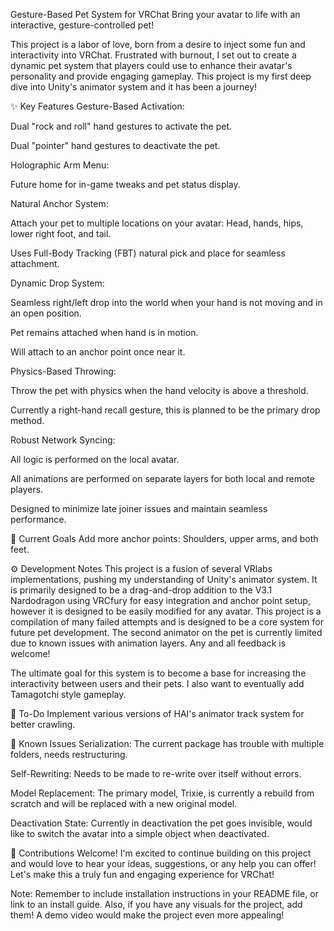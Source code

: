 Gesture-Based Pet System for VRChat
Bring your avatar to life with an interactive, gesture-controlled pet!

This project is a labor of love, born from a desire to inject some fun and interactivity into VRChat. Frustrated with burnout, I set out to create a dynamic pet system that players could use to enhance their avatar's personality and provide engaging gameplay. This project is my first deep dive into Unity's animator system and it has been a journey!

✨ Key Features
Gesture-Based Activation:

Dual "rock and roll" hand gestures to activate the pet.

Dual "pointer" hand gestures to deactivate the pet.

Holographic Arm Menu:

Future home for in-game tweaks and pet status display.

Natural Anchor System:

Attach your pet to multiple locations on your avatar: Head, hands, hips, lower right foot, and tail.

Uses Full-Body Tracking (FBT) natural pick and place for seamless attachment.

Dynamic Drop System:

Seamless right/left drop into the world when your hand is not moving and in an open position.

Pet remains attached when hand is in motion.

Will attach to an anchor point once near it.

Physics-Based Throwing:

Throw the pet with physics when the hand velocity is above a threshold.

Currently a right-hand recall gesture, this is planned to be the primary drop method.

Robust Network Syncing:

All logic is performed on the local avatar.

All animations are performed on separate layers for both local and remote players.

Designed to minimize late joiner issues and maintain seamless performance.

🎯 Current Goals
Add more anchor points: Shoulders, upper arms, and both feet.

⚙️ Development Notes
This project is a fusion of several VRlabs implementations, pushing my understanding of Unity's animator system. It is primarily designed to be a drag-and-drop addition to the V3.1 Nardodragon using VRCfury for easy integration and anchor point setup, however it is designed to be easily modified for any avatar. This project is a compilation of many failed attempts and is designed to be a core system for future pet development. The second animator on the pet is currently limited due to known issues with animation layers. Any and all feedback is welcome!

The ultimate goal for this system is to become a base for increasing the interactivity between users and their pets. I also want to eventually add Tamagotchi style gameplay.

🚧 To-Do
Implement various versions of HAI's animator track system for better crawling.

🐛 Known Issues
Serialization: The current package has trouble with multiple folders, needs restructuring.

Self-Rewriting: Needs to be made to re-write over itself without errors.

Model Replacement: The primary model, Trixie, is currently a rebuild from scratch and will be replaced with a new original model.

Deactivation State: Currently in deactivation the pet goes invisible, would like to switch the avatar into a simple object when deactivated.

🤝 Contributions Welcome!
I'm excited to continue building on this project and would love to hear your ideas, suggestions, or any help you can offer! Let's make this a truly fun and engaging experience for VRChat!

Note: Remember to include installation instructions in your README file, or link to an install guide. Also, if you have any visuals for the project, add them! A demo video would make the project even more appealing!
